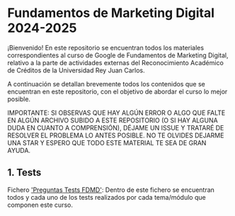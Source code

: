 # Fundamentos de Marketing Digital 2024-2025

¡Bienvenido! En este repositorio se encuentran todos los materiales correspondientes al curso de Google de Fundamentos de Marketing Digital, relativo a la parte de actividades externas del Reconocimiento Académico de Créditos de la Universidad Rey Juan Carlos.

A continuación se detallan brevemente todos los contenidos que se encuentran en este repositorio, con el objetivo de abordar el curso lo mejor posible.

IMPORTANTE: SI OBSERVAS QUE HAY ALGÚN ERROR O ALGO QUE FALTE EN ALGÚN ARCHIVO SUBIDO A ESTE REPOSITORIO (O SI HAY ALGUNA DUDA EN CUANTO A COMPRENSIÓN), DÉJAME UN ISSUE Y TRATARÉ DE RESOLVER EL PROBLEMA LO ANTES POSIBLE. NO TE OLVIDES DEJARME UNA STAR Y ESPERO QUE TODO ESTE MATERIAL TE SEA DE GRAN AYUDA.

## 1. Tests

Fichero ['Preguntas Tests FDMD'](https://github.com/aleon2020/FDMD_2024-2025/blob/main/Preguntas%20Tests%20FDMD.pdf): Dentro de este fichero se encuentran todos y cada uno de los tests realizados por cada tema/módulo que componen este curso.

